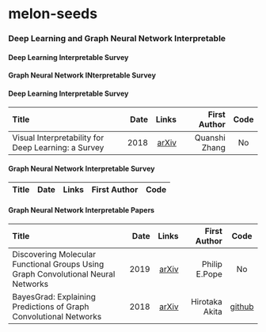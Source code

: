# melon-seeds
### Deep Learning and Graph Neural Network Interpretable

#### Deep Learning Interpretable Survey
#### Graph Neural Network INterpretable Survey


#### Deep Learning Interpretable Survey

Title | Date | Links |First Author| Code|
:---- |-----:|------:|-----------:|:-----:
Visual Interpretability for Deep Learning: a Survey | 2018 | [arXiv](https://arxiv.org/pdf/1802.00614.pdf) | Quanshi Zhang | No |

#### Graph Neural Network Interpretable Survey

Title | Date | Links |First Author| Code|
:---- |-----:|------:|-----------:|:-----:


#### Graph Neural Network Interpretable Papers

Title | Date | Links |First Author| Code|
:---- |-----:|------:|-----------:|:-----:
Discovering Molecular Functional Groups Using Graph Convolutional Neural Networks | 2019 |[arXiv](https://arxiv.org/pdf/1812.00265.pdf) | Philip E.Pope | No |  
BayesGrad: Explaining Predictions of Graph Convolutional Networks | 2018 | [arXiv](https://arxiv.org/pdf/1807.01985.pdf) | Hirotaka Akita | [github](https://github.com/pfnet-research/bayesgrad)|  

